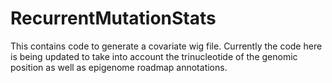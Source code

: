 # RecurrentMutationStats
This contains code to generate a covariate wig file. Currently the code here is being updated to take into account the trinucleotide of the genomic position as well as epigenome roadmap annotations.  
